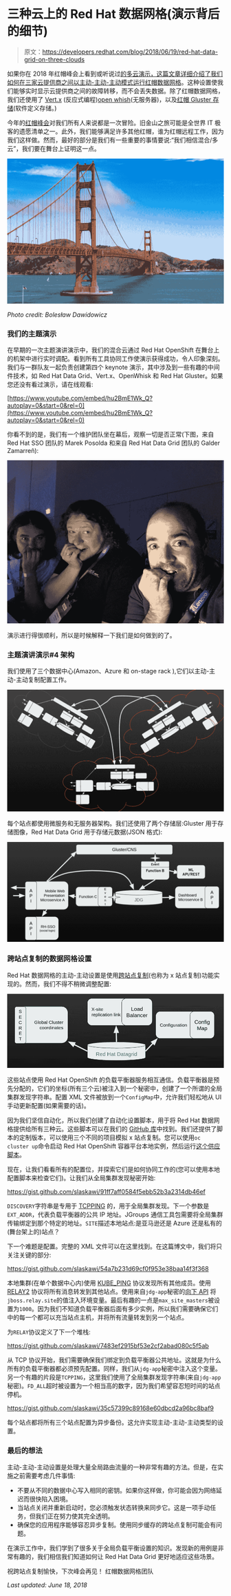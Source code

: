 # 三种云上的 Red Hat 数据网格(演示背后的细节)

> 原文：<https://developers.redhat.com/blog/2018/06/19/red-hat-data-grid-on-three-clouds>

如果你在 2018 年红帽峰会上看到或听说过[的多云演示，这篇文章详细介绍了我们如何在三家云提供商之间以主动-主动-主动模式运行](https://developers.redhat.com/blog/2018/05/10/red-hat-summit-2018-burr-sutter-demo/)[红帽数据网格](https://developers.redhat.com/products/datagrid/overview/)。这种设置使我们能够实时显示云提供商之间的故障转移，而不会丢失数据。除了红帽数据网格，我们还使用了 [Vert.x](https://developers.redhat.com/blog/2018/03/13/eclipse-vertx-first-application/) (反应式编程)[open whish](https://developers.redhat.com/blog/category/topics/serverless/)(无服务器)，以及[红帽 Gluster 存储](https://www.redhat.com/en/technologies/storage/gluster)(软件定义存储。)

今年的[红帽峰会](https://developers.redhat.com/blog/tag/red-hat-summit-2018/)对我们所有人来说都是一次冒险。旧金山之旅可能是全世界 IT 极客的遗愿清单之一。此外，我们能够满足许多其他红帽，谁为红帽远程工作，因为我们这样做。然而，最好的部分是我们有一些重要的事情要说:“我们相信混合/多云”，我们要在舞台上证明这一点。

![](img/0992086cdf5692765b86ad5d7eae2554.png)

*Photo credit: Bolesław Dawidowicz*

### 我们的主题演示

在早期的一次主题演讲演示中，我们的混合云通过 Red Hat OpenShift 在舞台上的机架中进行实时调配。看到所有工具协同工作使演示获得成功，令人印象深刻。我们与一群队友一起负责创建第四个 keynote 演示，其中涉及到一些有趣的中间件技术，如 Red Hat Data Grid、Vert.x、OpenWhisk 和 Red Hat Gluster。如果您还没有看过演示，请在线观看:

[https://www.youtube.com/embed/hu2BmE1Wk_Q?autoplay=0&start=0&rel=0](https://www.youtube.com/embed/hu2BmE1Wk_Q?autoplay=0&start=0&rel=0)

你看不到的是，我们有一个维护团队坐在幕后，观察一切是否正常(下图，来自 Red Hat SSO 团队的 Marek Posolda 和来自 Red Hat Data Grid 团队的 Galder Zamarreñ):

![](img/fad6a03ae375f4cd451bb61db91cb902.png)

演示进行得很顺利，所以是时候解释一下我们是如何做到的了。

### 主题演讲演示#4 架构

我们使用了三个数据中心(Amazon、Azure 和 on-stage rack ),它们以主动-主动-主动复制配置工作。

![](img/9b08763e69a8b7d4554fa35a1cadba94.png)

每个站点都使用微服务和无服务器架构。我们还使用了两个存储层:Gluster 用于存储图像，Red Hat Data Grid 用于存储元数据(JSON 格式):

![](img/b141cf7041e19a8057206ed315d62373.png)

### 跨站点复制的数据网格设置

Red Hat 数据网格的主动-主动设置是使用[跨站点复制](https://access.redhat.com/documentation/en-us/red_hat_jboss_data_grid/7.2/html/administration_and_configuration_guide/set_up_cross_datacenter_replication)(也称为 x 站点复制)功能实现的。然而，我们不得不稍微调整配置:

![](img/e6203bd4d0993701e13417f20b5c99dc.png)

这些站点使用 Red Hat OpenShift 的负载平衡器服务相互通信。负载平衡器是预先分配的，它们的坐标(所有三个云)被注入到一个秘密中，创建了一个所谓的全局集群发现字符串。配置 XML 文件被放到一个`ConfigMap`中，允许我们轻松地从 UI 手动更新配置(如果需要的话)。

因为我们坚信自动化，所以我们创建了自动化设置脚本，用于将 Red Hat 数据网格提供给所有三种云。这些脚本可以在我们的 [GitHub 库](https://github.com/rhdemo/jdg-as-a-service)中找到。我们还提供了脚本的定制版本，可以使用三个不同的项目模拟 x 站点复制。您可以使用`oc cluster up`命令启动 Red Hat OpenShift 容器平台本地实例，然后运行[这个供应脚本](https://github.com/rhdemo/jdg-as-a-service/blob/master/local-full-deployment.sh)。

现在，让我们看看所有的配置位，并探索它们是如何协同工作的(您可以使用本地配置脚本来检查它们)。让我们从全局集群发现秘密开始:

https://gist.github.com/slaskawi/91ff7aff0584f5ebb52b3a2314db46ef

`DISCOVERY`字符串是专用于 [TCPPING](http://www.jgroups.org/manual4/index.html#TCPPING_Prot) 的，用于全局集群发现。下一个参数是`EXT_ADDR`，代表负载平衡器的公共 IP 地址。JGroups 通信工具包需要将全局集群传输绑定到那个特定的地址。`SITE`描述本地站点:是亚马逊还是 Azure 还是私有的(舞台架上的)站点？

下一个难题是配置。完整的 XML 文件可以在这里找到。在这篇博文中，我们将只关注关键的部分:

https://gist.github.com/slaskawi/54a7b231d69cf0f953e38baa14f3f368

本地集群(在单个数据中心内)使用 [KUBE_PING](https://github.com/jgroups-extras/jgroups-kubernetes) 协议发现所有其他成员。使用 [RELAY2](http://www.jgroups.org/manual4/index.html#RELAY2) 协议将所有消息转发到其他站点。使用来自`jdg-app`秘密的[向下 API](https://kubernetes.io/docs/tasks/inject-data-application/environment-variable-expose-pod-information/) 将`jboss.relay.site`的值注入环境变量。最后有趣的一点是`max_site_masters`被设置为`1000`。因为我们不知道负载平衡器后面有多少实例，所以我们需要确保它们中的每一个都可以充当站点主机，并将所有流量转发到另一个站点。

为`RELAY`协议定义了下一个堆栈:

https://gist.github.com/slaskawi/7483ef2915bf53e2cf2abad080c5f5ab

从 TCP 协议开始，我们需要确保我们绑定到负载平衡器公共地址。这就是为什么所有的负载平衡器都必须预先配置。同样，我们从`jdg-app`秘密中注入这个变量。另一个有趣的片段是`TCPPING`，这里我们使用了全局集群发现字符串(来自`jdg-app`秘密)。`FD_ALL`超时被设置为一个相当高的数字，因为我们希望容忍短时间的站点停机。

https://gist.github.com/slaskawi/35c57399c89168e60dbcd2a96bc8baf9

每个站点都将所有三个站点配置为异步备份。这允许实现主动-主动-主动类型的设置。

### 最后的想法

主动-主动-主动设置是处理大量全局路由流量的一种非常有趣的方法。但是，在实施之前需要考虑几件事情:

*   不要从不同的数据中心写入相同的密钥。如果你这样做，你可能会因为网络延迟而很快陷入困境。
*   当站点关闭并重新启动时，您必须触发状态转换来同步它。这是一项手动任务，但我们正在努力使其完全透明。
*   确保您的应用程序能够容忍异步复制。使用同步缓存的跨站点复制可能会有问题。

在演示工作中，我们学到了很多关于全局负载平衡设置的知识。发现新的用例是非常有趣的，我们相信我们知道如何让 Red Hat Data Grid 更好地适应这些场景。

祝跨站点复制愉快，下次峰会再见！
红帽数据网格团队

*Last updated: June 18, 2018*